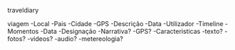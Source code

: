 traveldiary


viagem
  -Local
    -Pais
    -Cidade
    -GPS
  -Descrição
  -Data
  -Utilizador
  -Timeline
    -Momentos
      -Data
      -Designação
      -Narrativa?
      -GPS?
      -Caracteristicas
        -texto?
        -fotos?
        -videos?
        -audio?
        -metereologia?
